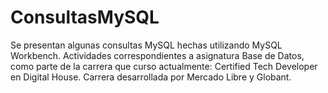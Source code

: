 # ConsultasMySQL

Se presentan algunas consultas MySQL hechas utilizando MySQL Workbench.  Actividades correspondientes a asignatura Base de Datos, como parte de la carrera que curso actualmente: Certified Tech Developer en Digital House. Carrera desarrollada por Mercado Libre y Globant.


